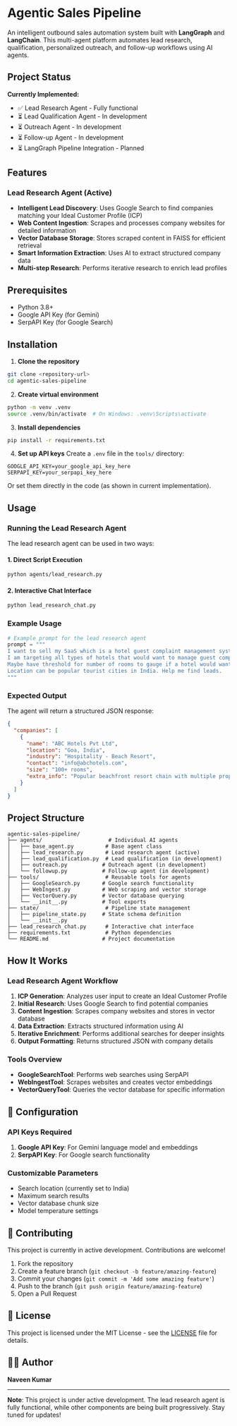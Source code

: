 # Agentic Sales Pipeline 

An intelligent outbound sales automation system built with **LangGraph** and **LangChain**. This multi-agent platform automates lead research, qualification, personalized outreach, and follow-up workflows using AI agents.

##  Project Status

**Currently Implemented:**
- ✅ Lead Research Agent - Fully functional
- ⏳ Lead Qualification Agent - In development
- ⏳ Outreach Agent - In development  
- ⏳ Follow-up Agent - In development
- ⏳ LangGraph Pipeline Integration - Planned

##  Features

### Lead Research Agent (Active)
- **Intelligent Lead Discovery**: Uses Google Search to find companies matching your Ideal Customer Profile (ICP)
- **Web Content Ingestion**: Scrapes and processes company websites for detailed information
- **Vector Database Storage**: Stores scraped content in FAISS for efficient retrieval
- **Smart Information Extraction**: Uses AI to extract structured company data
- **Multi-step Research**: Performs iterative research to enrich lead profiles

##  Prerequisites

- Python 3.8+
- Google API Key (for Gemini)
- SerpAPI Key (for Google Search)

##  Installation

1. **Clone the repository**
```bash
git clone <repository-url>
cd agentic-sales-pipeline
```

2. **Create virtual environment**
```bash
python -m venv .venv
source .venv/bin/activate  # On Windows: .venv\Scripts\activate
```

3. **Install dependencies**
```bash
pip install -r requirements.txt
```

4. **Set up API keys**
Create a `.env` file in the `tools/` directory:
```env
GOOGLE_API_KEY=your_google_api_key_here
SERPAPI_KEY=your_serpapi_key_here
```

Or set them directly in the code (as shown in current implementation).

##  Usage

### Running the Lead Research Agent

The lead research agent can be used in two ways:

#### 1. Direct Script Execution
```bash
python agents/lead_research.py
```

#### 2. Interactive Chat Interface
```bash
python lead_research_chat.py
```

### Example Usage

```python
# Example prompt for the lead research agent
prompt = """
I want to sell my SaaS which is a hotel guest complaint management system. 
I am targeting all types of hotels that would want to manage guest complaints. 
Maybe have threshold for number of rooms to gauge if a hotel would want my product. 
Location can be popular tourist cities in India. Help me find leads.
"""
```

### Expected Output

The agent will return a structured JSON response:
```json
{
  "companies": [
    {
      "name": "ABC Hotels Pvt Ltd",
      "location": "Goa, India",
      "industry": "Hospitality - Beach Resort",
      "contact": "info@abchotels.com",
      "size": "100+ rooms",
      "extra_info": "Popular beachfront resort chain with multiple properties"
    }
  ]
}
```

##  Project Structure

```
agentic-sales-pipeline/
├── agents/                     # Individual AI agents
│   ├── base_agent.py          # Base agent class
│   ├── lead_research.py       # Lead research agent (active)
│   ├── lead_qualification.py  # Lead qualification (in development)
│   ├── outreach.py           # Outreach agent (in development)
│   └── followup.py           # Follow-up agent (in development)
├── tools/                     # Reusable tools for agents
│   ├── GoogleSearch.py       # Google search functionality
│   ├── WebIngest.py          # Web scraping and vector storage
│   ├── VectorQuery.py        # Vector database querying
│   └── __init__.py           # Tool exports
├── state/                     # Pipeline state management
│   ├── pipeline_state.py     # State schema definition
│   └── __init__.py           
├── lead_research_chat.py      # Interactive chat interface
├── requirements.txt           # Python dependencies
└── README.md                 # Project documentation
```

##  How It Works

### Lead Research Agent Workflow

1. **ICP Generation**: Analyzes user input to create an Ideal Customer Profile
2. **Initial Research**: Uses Google Search to find potential companies
3. **Content Ingestion**: Scrapes company websites and stores in vector database
4. **Data Extraction**: Extracts structured information using AI
5. **Iterative Enrichment**: Performs additional searches for deeper insights
6. **Output Formatting**: Returns structured JSON with company details

### Tools Overview

- **GoogleSearchTool**: Performs web searches using SerpAPI
- **WebIngestTool**: Scrapes websites and creates vector embeddings
- **VectorQueryTool**: Queries the vector database for specific information

## 📝 Configuration

### API Keys Required

1. **Google API Key**: For Gemini language model and embeddings
2. **SerpAPI Key**: For Google search functionality

### Customizable Parameters

- Search location (currently set to India)
- Maximum search results
- Vector database chunk size
- Model temperature settings

## 🤝 Contributing

This project is currently in active development. Contributions are welcome!

1. Fork the repository
2. Create a feature branch (`git checkout -b feature/amazing-feature`)
3. Commit your changes (`git commit -m 'Add some amazing feature'`)
4. Push to the branch (`git push origin feature/amazing-feature`)
5. Open a Pull Request

## 📄 License

This project is licensed under the MIT License - see the [LICENSE](LICENSE) file for details.

## 👨‍💻 Author

**Naveen Kumar**

---

**Note**: This project is under active development. The lead research agent is fully functional, while other components are being built progressively. Stay tuned for updates!
